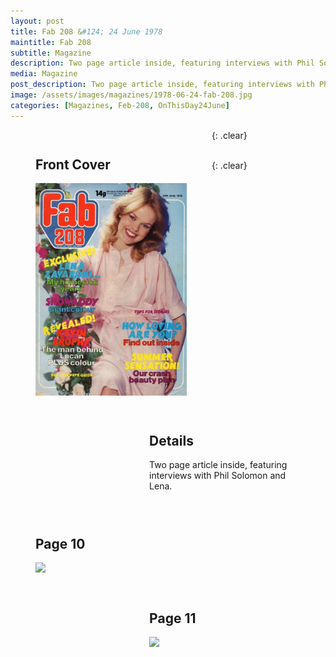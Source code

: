 ```yaml
---
layout: post
title: Fab 208 &#124; 24 June 1978
maintitle: Fab 208
subtitle: Magazine
description: Two page article inside, featuring interviews with Phil Solomon and Lena.
media: Magazine
post_description: Two page article inside, featuring interviews with Phil Solomon and Lena.
image: /assets/images/magazines/1978-06-24-fab-208.jpg
categories: [Magazines, Feb-208, OnThisDay24June]
---
```


<figure class="fig1">
<h2>Front Cover</h2>
<a href="/assets/images/magazines/1978-06-24-fab-208.jpg"><img src="/assets/images/magazines/1978-06-24-fab-208.jpg" class="full-width zoom-in" /></a>
</figure>

<figure class="fig2">
<h2>Details</h2>
<p>Two page article inside, featuring interviews with Phil Solomon and Lena.</p>
</figure>

{: .clear}

<figure class="fig1">
<h2>Page 10</h2>
<a href="/assets/images/magazines/1978-06-24-fab-208-page-10.jpg"><img src="/assets/images/magazines/1978-06-24-fab-208-page-10.jpg" class="full-width zoom-in" /></a>
</figure>

<figure class="fig2">
<h2>Page 11</h2>
<a href="/assets/images/magazines/1978-06-24-fab-208-page-11.jpg"><img src="/assets/images/magazines/1978-06-24-fab-208-page-11.jpg" class="full-width zoom-in" /></a>
</figure>

<br />{: .clear}

<style>
.fig1 {float:left; width:48%;}

.fig2 {float:right; width:48%;}

.fig3 {float:right; width:100%;}

figcaption {float:left; width:100%;}

@media only screen and (max-width: 700px) {
.fig1, .fig2 {float:left; width:100%;}
figcaption {float:left; width:90%; margin-bottom: 10px;}
}
</style>
